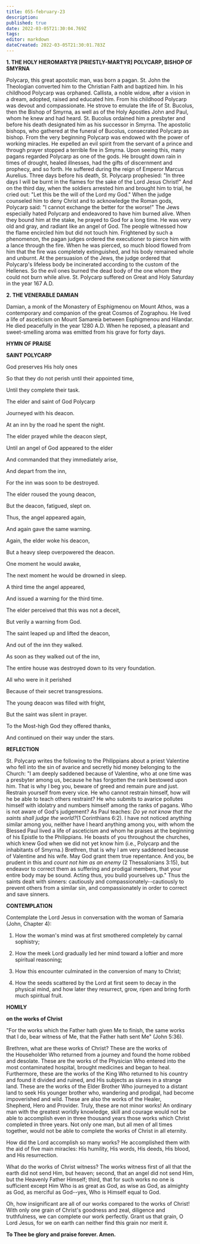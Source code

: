 ```yaml
---
title: 055-february-23
description: 
published: true
date: 2022-03-05T21:30:04.769Z
tags: 
editor: markdown
dateCreated: 2022-03-05T21:30:01.783Z
---
```


**1. THE HOLY HIEROMARTYR [PRIESTLY-MARTYR] POLYCARP, BISHOP OF SMYRNA**

Polycarp, this great apostolic man, was born a pagan. St. John the Theologian converted him to the Christian Faith and baptized him. In his childhood Polycarp was orphaned. Callista, a noble widow, after a vision in a dream, adopted, raised and educated him. From his childhood Polycarp was devout and compassionate. He strove to emulate the life of St. Bucolus, then the Bishop of Smyrna, as well as of the Holy Apostles John and Paul, whom he knew and had heard. St. Bucolus ordained him a presbyter and before his death designated him as his successor in Smyrna. The apostolic bishops, who gathered at the funeral of Bucolus, consecrated Polycarp as bishop. From the very beginning Polycarp was endowed with the power of working miracles. He expelled an evil spirit from the servant of a prince and through prayer stopped a terrible fire in Smyrna. Upon seeing this, many pagans regarded Polycarp as one of the gods. He brought down rain in times of drought, healed illnesses, had the gifts of discernment and prophecy, and so forth. He suffered during the reign of Emperor Marcus Aurelius. Three days before his death, St. Polycarp prophesied: "In three days I will be burnt in the flames for the sake of the Lord Jesus Christ!" And on the third day, when the soldiers arrested him and brought him to trial, he cried out: "Let this be the will of the Lord my God." When the judge counseled him to deny Christ and to acknowledge the Roman gods, Polycarp said: "I cannot exchange the better for the worse!" The Jews especially hated Polycarp and endeavored to have him burned alive. When they bound him at the stake, he prayed to God for a long time. He was very old and gray, and radiant like an angel of God. The people witnessed how the flame encircled him but did not touch him. Frightened by such a phenomenon, the pagan judges ordered the executioner to pierce him with a lance through the fire. When he was pierced, so much blood flowed from him that the fire was completely extinguished, and his body remained whole and unburnt. At the persuasion of the Jews, the judge ordered that Polycarp's lifeless body be incinerated according to the custom of the Hellenes. So the evil ones burned the dead body of the one whom they could not burn while alive. St. Polycarp suffered on Great and Holy Saturday in the year 167 A.D.

**2. THE VENERABLE DAMIAN**

Damian, a monk of the Monastery of Esphigmenou on Mount Athos, was a contemporary and companion of the great Cosmos of Zographou. He lived a life of asceticism on Mount Samareia between Esphigmenou and Hilandar. He died peacefully in the year 1280 A.D. When he reposed, a pleasant and sweet-smelling aroma was emitted from his grave for forty days.



**HYMN OF PRAISE**

**SAINT POLYCARP**

God preserves His holy ones

So that they do not perish until their appointed time,

Until they complete their task.

The elder and saint of God Polycarp

Journeyed with his deacon.

At an inn by the road he spent the night.

The elder prayed while the deacon slept,

Until an angel of God appeared to the elder

And commanded that they immediately arise,

And depart from the inn,

For the inn was soon to be destroyed.

The elder roused the young deacon,

But the deacon, fatigued, slept on.

Thus, the angel appeared again,

And again gave the same warning.

Again, the elder woke his deacon,

But a heavy sleep overpowered the deacon.

One moment he would awake,

The next moment he would be drowned in sleep.

A third time the angel appeared,

And issued a warning for the third time.

The elder perceived that this was not a deceit,

But verily a warning from God.

The saint leaped up and lifted the deacon,

And out of the inn they walked.

As soon as they walked out of the inn,

The entire house was destroyed down to its very foundation.

All who were in it perished

Because of their secret transgressions.

The young deacon was filled with fright,

But the saint was silent in prayer.

To the Most-high God they offered thanks,

And continued on their way under the stars.



**REFLECTION**

St. Polycarp writes the following to the Philippians about a priest Valentine who fell into the sin of avarice and secretly hid money belonging to the Church: "I am deeply saddened because of Valentine, who at one time was a presbyter among us, because he has forgotten the rank bestowed upon him. That is why I beg you, beware of greed and remain pure and just. Restrain yourself from every vice. He who cannot restrain himself, how will he be able to teach others restraint? He who submits to avarice pollutes himself with idolatry and numbers himself among the ranks of pagans. Who is not aware of God's judgement? As Paul teaches: *Do ye not know that the saints shall judge the world?*(1 Corinthians 6:2). I have not noticed anything similar among you, neither have I heard anything among you, with whom the Blessed Paul lived a life of asceticism and whom he praises at the beginning of his Epistle to the Philippians. He boasts of you throughout the churches, which knew God when we did not yet know him (i.e., Polycarp and the inhabitants of Smyrna.) Brethren, that is why I am very saddened because of Valentine and his wife. May God grant them true repentance. And you, be prudent in this and *count not him as an enemy* (2 Thessalonians 3:15), but endeavor to correct them as suffering and prodigal members, that your entire body may be sound. Acting thus, you build yourselves up." Thus the saints dealt with sinners: cautiously and compassionately--cautiously to prevent others from a similar sin, and compassionately in order to correct and save sinners.

**CONTEMPLATION**

Contemplate the Lord Jesus in conversation with the woman of Samaria (John, Chapter 4):

1.  How the woman's mind was at first smothered completely by carnal sophistry;

1.  How the meek Lord gradually led her mind toward a loftier and more spiritual reasoning;

1.  How this encounter culminated in the conversion of many to Christ;

1.  How the seeds scattered by the Lord at first seem to decay in the physical mind, and how later they resurrect, grow, ripen and bring forth much spiritual fruit.



**HOMILY**

**on the works of Christ**

"For the works which the Father hath given Me to finish, the same works that I do, bear witness of Me, that the Father hath sent Me" (John 5:36).

Brethren, what are these works of Christ? These are the works of the Householder Who returned from a journey and found the home robbed and desolate. These are the works of the Physician Who entered into the most contaminated hospital, brought medicines and began to heal. Furthermore, these are the works of the King Who returned to his country and found it divided and ruined, and His subjects as slaves in a strange land. These are the works of the Elder Brother Who journeyed to a distant land to seek His younger brother who, wandering and prodigal, had become impoverished and wild. These are also the works of the Healer, Shepherd, Hero and Provider. Truly, these are not minor works! An ordinary man with the greatest worldly knowledge, skill and courage would not be able to accomplish even in three thousand years those works which Christ completed in three years. Not only one man, but all men of all times together, would not be able to complete the works of Christ in all eternity.

How did the Lord accomplish so many works? He accomplished them with the aid of five main miracles: His humility, His words, His deeds, His blood, and His resurrection.

What do the works of Christ witness? The works witness first of all that the earth did not send Him, but heaven; second, that an angel did not send Him, but the Heavenly Father Himself; third, that for such works no one is sufficient except Him Who is as great as God, as wise as God, as almighty as God, as merciful as God--yes, Who is Himself equal to God.

Oh, how insignificant are all of our works compared to the works of Christ! With only one grain of Christ's goodness and zeal, diligence and truthfulness, we can complete our work perfectly. Grant us that grain, O Lord Jesus, for we on earth can neither find this grain nor merit it.

**To Thee be glory and praise forever. Amen.**

 

